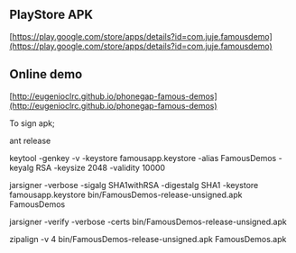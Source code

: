 ## PlayStore APK ##

[https://play.google.com/store/apps/details?id=com.juje.famousdemo](https://play.google.com/store/apps/details?id=com.juje.famousdemo)


## Online demo ##

[http://eugenioclrc.github.io/phonegap-famous-demos](http://eugenioclrc.github.io/phonegap-famous-demos)




To sign apk;

ant release

keytool -genkey -v -keystore famousapp.keystore -alias FamousDemos -keyalg RSA -keysize 2048 -validity 10000

jarsigner -verbose -sigalg SHA1withRSA -digestalg SHA1 -keystore famousapp.keystore bin/FamousDemos-release-unsigned.apk FamousDemos

jarsigner -verify -verbose -certs bin/FamousDemos-release-unsigned.apk

zipalign -v 4 bin/FamousDemos-release-unsigned.apk FamousDemos.apk